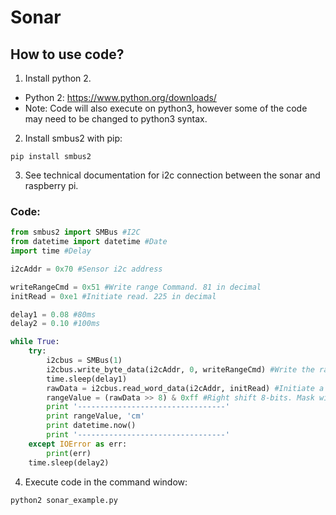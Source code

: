 # Sonar

## How to use code?
1) Install python 2.
- Python 2: https://www.python.org/downloads/
- Note: Code will also execute on python3, however some of the code may need to be changed to python3 syntax.
2) Install smbus2 with pip:
```
pip install smbus2
```
3) See technical documentation for i2c connection between the sonar and raspberry pi.

### Code:

```python
from smbus2 import SMBus #I2C
from datetime import datetime #Date
import time #Delay

i2cAddr = 0x70 #Sensor i2c address

writeRangeCmd = 0x51 #Write range Command. 81 in decimal
initRead = 0xe1 #Initiate read. 225 in decimal

delay1 = 0.08 #80ms
delay2 = 0.10 #100ms

while True:
    try:
        i2cbus = SMBus(1)
        i2cbus.write_byte_data(i2cAddr, 0, writeRangeCmd) #Write the range command byte.
        time.sleep(delay1)
        rawData = i2cbus.read_word_data(i2cAddr, initRead) #Initiate a read at the sensor address. Word = 2bytes.
        rangeValue = (rawData >> 8) & 0xff #Right shift 8-bits. Mask with 0x00ff.
        print '---------------------------------'
        print rangeValue, 'cm'
        print datetime.now()
        print '---------------------------------'
    except IOError as err:
        print(err)
    time.sleep(delay2)
```
4) Execute code in the command window:
```
python2 sonar_example.py
```
